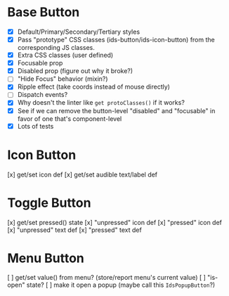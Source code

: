 # Base Button

- [x] Default/Primary/Secondary/Tertiary styles
- [x] Pass "prototype" CSS classes (ids-button/ids-icon-button) from the corresponding JS classes.
- [x] Extra CSS classes (user defined)
- [x] Focusable prop
- [x] Disabled prop (figure out why it broke?)
- [ ] "Hide Focus" behavior (mixin?)
- [x] Ripple effect (take coords instead of mouse directly)
- [ ] Dispatch events?
- [x] Why doesn't the linter like `get protoClasses()` if it works?
- [x] See if we can remove the button-level "disabled" and "focusable" in favor of one that's component-level
- [x] Lots of tests

# Icon Button

[x] get/set icon def
[x] get/set audible text/label def

# Toggle Button

[x] get/set pressed() state
[x] "unpressed" icon def
[x] "pressed" icon def
[x] "unpressed" text def
[x] "pressed" text def

# Menu Button

[ ] get/set value() from menu? (store/report menu's current value)
[ ] "is-open" state?
[ ] make it open a popup (maybe call this `IdsPopupButton`?)
